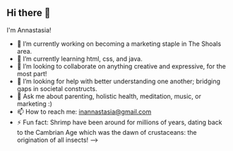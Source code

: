 ## Hi there 👋
I'm Annastasia!
- 🔭 I’m currently working on becoming a marketing staple in The Shoals area.
- 🌱 I’m currently learning html, css, and java.
- 👯 I’m looking to collaborate on anything creative and expressive, for the most part!
- 🤔 I’m looking for help with better understanding one another; bridging gaps in societal constructs.
- 💬 Ask me about parenting, holistic health, meditation, music, or marketing :)
- 📫 How to reach me: inannastasia@gmail.com
- ⚡ Fun fact: Shrimp have been around for millions of years, dating back to the Cambrian Age which was the dawn of crustaceans: the origination of all insects! 
-->
